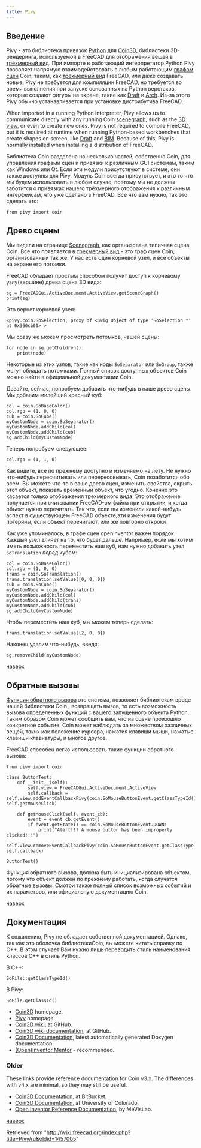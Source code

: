 ```yaml
---
title: Pivy
---
```

## Введение

Pivy - это библиотека привязок [Python](/Python/ru "Python/ru") для [Coin3D](https://github.com/coin3d), библиотеки 3D-рендеринга, используемой в FreeCAD для отображения вещей в [трёхмерный вид](/3D_view/ru "3D view/ru"). При импорте в работающий интерпретатор Python Pivy позволяет напрямую взаимодействовать с любым работающим [графом сцен](/Scenegraph/ru "Scenegraph/ru") Coin, таким, как [трёхмерный вид](/3D_view/ru "3D view/ru") FreeCAD, или даже создавать новые. Pivy не требуется для компиляции FreeCAD, но требуется во время выполнения при запуске основанных на Python верстаков, которые создают фигуры на экране, такие как [Draft](/Draft_Workbench/ru "Draft Workbench/ru") и [Arch](/Arch_Workbench/ru "Arch Workbench/ru"). Из-за этого Pivy обычно устанавливается при установке дистрибутива FreeCAD.

When imported in a running Python interpreter, Pivy allows us to communicate directly with any running Coin [scenegraph](/Scenegraph "Scenegraph"), such as the [3D view](/3D_view "3D view"), or even to create new ones. Pivy is not required to compile FreeCAD, but it is required at runtime when running Python-based workbenches that create shapes on screen, like [Draft](/Draft_Workbench "Draft Workbench") and [BIM](/BIM_Workbench "BIM Workbench"). Because of this, Pivy is normally installed when installing a distribution of FreeCAD.

Библиотека Coin разделена на несколько частей, собственно Coin, для управления графами сцен и привязки к различным GUI системам, таким как Windows или Qt. Если эти модули присутствуют в системе, они также доступны для Pivy. Модуль Coin всегда присутствует, и это то что мы будем использовать в любом случае, поэтому мы не должны заботится о привязках нашего трёхмерного отображения к различным интерфейсам, что уже сделано в FreeCAD. Все что вам нужно, так это сделать это:

```
from pivy import coin

```

## Древо сцены

Мы видели на странице [Scenegraph](/Scenegraph/ru "Scenegraph/ru"), как организована типичная сцена Coin. Все что появляется в [трехмерный вид](/3D_view "3D view") - это граф сцен Coin, организованный так же. У нас есть один корневой узел, и все объекты на экране его потомки.

FreeCAD обладает простым способом получит доступ к корневому узлу(вершине) древа сцена 3D вида:

```
sg = FreeCADGui.ActiveDocument.ActiveView.getSceneGraph()
print(sg)

```

Это вернет корневой узел:

```
<pivy.coin.SoSelection; proxy of <Swig Object of type 'SoSelection *' at 0x360cb60> >

```

Мы сразу же можем просмотреть потомков, нашей сцены:

```
for node in sg.getChildren():
    print(node)

```

Некоторые из этих узлов, такие как ноды `SoSeparator` или `SoGroup`, также могут обладать потомками. Полный список доступных объектов Сoin можно найти в официальной документации Сoin.

Давайте, сейчас, попробуем добавить что-нибудь в наше древо сцены. Мы добавим милейший красный куб:

```
col = coin.SoBaseColor()
col.rgb = (1, 0, 0)
cub = coin.SoCube()
myCustomNode = coin.SoSeparator()
myCustomNode.addChild(col)
myCustomNode.addChild(cub)
sg.addChild(myCustomNode)

```

Теперь попробуем следующее:

```
col.rgb = (1, 1, 0)

```

Как видите, все по прежнему доступно и изменяемо на лету. Не нужно что-нибудь пересчитывать или перересовывать, Coin позаботится обо всем. Вы можете что-то в ваше древо сцен, изменить свойства, скрыть этот объект, показать временный объект, что угодно. Конечно это касается только отображения трехмерного вида. Это отображение получается при считывании FreeCAD-ом файла при открытии, и когда объект нужно перечитать. Так что, если вы изменили какой-нибудь аспект в существующем FreeCAD объекте,эти изменения будут потеряны, если объект перечитают, или же повторно откроют.

Как уже упоминалось, в графе сцен openInventor важен порядок. Каждый узел влияет на то, что будет дальше. Например, если мы хотим иметь возможность переместить наш куб, нам нужно добавить узел `SoTranslation` *перед* кубом:

```
col = coin.SoBaseColor()
col.rgb = (1, 0, 0)
trans = coin.SoTranslation()
trans.translation.setValue([0, 0, 0])
cub = coin.SoCube()
myCustomNode = coin.SoSeparator()
myCustomNode.addChild(col)
myCustomNode.addChild(trans)
myCustomNode.addChild(cub)
sg.addChild(myCustomNode)

```

Чтобы переместить наш куб, мы можем теперь сделать:

```
trans.translation.setValue([2, 0, 0])

```

Наконец удалим что-нибудь, введя:

```
sg.removeChild(myCustomNode)

```

[наверх](#top)

## Обратные вызовы

[Функция обратного вызова](http://ru.wikipedia.org/wiki/Callback_(программирование)) это система, позволяет библиотекам вроде нашей библиотеки Coin , возвращать вызов, то есть возможность вызова определенных функций с вашего запущенного объекта Python. Таким образом Coin может сообщить вам, что на сцене произошло конкретное событие. Coin может наблюдать за множеством различных вещей, таких как положение курсора, нажатия клавиши мыши, нажатые клавиши клавиатуры, и многое другое.

FreeCAD способен легко использовать такие функции обратного вызова:

```
from pivy import coin

class ButtonTest:
    def __init__(self):
        self.view = FreeCADGui.ActiveDocument.ActiveView
        self.callback = self.view.addEventCallbackPivy(coin.SoMouseButtonEvent.getClassTypeId(), self.getMouseClick) 

    def getMouseClick(self, event_cb):
        event = event_cb.getEvent()
        if event.getState() == coin.SoMouseButtonEvent.DOWN:
            print("Alert!!! A mouse button has been improperly clicked!!!")
            self.view.removeEventCallbackPivy(coin.SoMouseButtonEvent.getClassTypeId(), self.callback)

ButtonTest()

```

Функция обратного вызова, должна быть инициализирована объектом, потому что объект должен по прежнему работать, когда случатся обратные вызовы. Смотри также [полный список](/Code_snippets#Observing_mouse_events_in_the_3D_viewer_via_Python "Code snippets") возможных событий и их параметров, или официальную документацию Coin.

[наверх](#top)

## Документация

К сожалению, Pivy не обладает собственной документацией. Однако, так как это оболочка библиотекиCoin, вы можете читать справку по C++. В этом случает Вам нужно лишь переводить стиль наименования классов C++ в стиль Python.

В C++:

```
SoFile::getClassTypeId()

```

В Pivy:

```
SoFile.getClassId()

```

* [Coin3D](https://github.com/coin3d) homepage.
* [Pivy](https://github.com/coin3d/pivy) homepage.
* [Coin3D wiki](https://github.com/coin3d/coin/wiki), at GitHub.
* [Coin3D wiki documentation](https://github.com/coin3d/coin/wiki/Documentation), at GitHub.
* [Coin3D Documentation](https://coin3d.github.io/Coin/html/), latest automatically generated Doxygen documentation.
* [(Open)Inventor Mentor](https://webdocs.cs.ualberta.ca/~graphics/books/mentor.pdf) - recommended.

### Older

These links provide reference documentation for Coin v3.x. The differences with v4.x are minimal, so they may still be useful.

* [Coin3D Documentation](https://coin3d.bitbucket.io/Coin/index.html), at BitBucket.
* [Coin3D Documentation](https://grey.colorado.edu/coin3d/index.html), at University of Colorado.
* [Open Inventor Reference Documentation](https://mevislabdownloads.mevis.de/docs/current/MeVis/ThirdParty/Documentation/Publish/OpenInventorReference/index.html), by MeVisLab.

[наверх](#top)

Retrieved from "<http://wiki.freecad.org/index.php?title=Pivy/ru&oldid=1457005>"